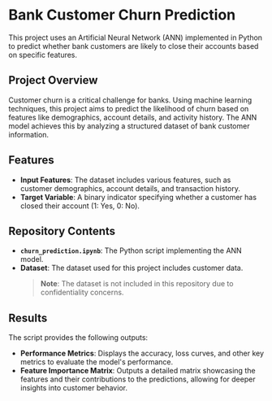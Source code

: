 # Bank Customer Churn Prediction

This project uses an Artificial Neural Network (ANN) implemented in Python to predict whether bank customers are likely to close their accounts based on specific features.

## Project Overview
Customer churn is a critical challenge for banks. Using machine learning techniques, this project aims to predict the likelihood of churn based on features like demographics, account details, and activity history. The ANN model achieves this by analyzing a structured dataset of bank customer information.

## Features
- **Input Features**: The dataset includes various features, such as customer demographics, account details, and transaction history.  
- **Target Variable**: A binary indicator specifying whether a customer has closed their account (1: Yes, 0: No).

## Repository Contents
- **`churn_prediction.ipynb`**: The Python script implementing the ANN model.  
- **Dataset**: The dataset used for this project includes customer data.  
  > **Note**: The dataset is not included in this repository due to confidentiality concerns.

## Results
The script provides the following outputs:
- **Performance Metrics**: Displays the accuracy, loss curves, and other key metrics to evaluate the model's performance.  
- **Feature Importance Matrix**: Outputs a detailed matrix showcasing the features and their contributions to the predictions, allowing for deeper insights into customer behavior.
